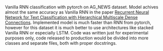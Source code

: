 Vanilla RNN classification with pytorch on AG_NEWS dataset. Model achives almost the same accuracy as Vanilla RNN in the paper [Recurrent Neural Network for Text Classification with Hierarchical Multiscale
Dense Connections](https://www.ijcai.org/Proceedings/2019/0757.pdf). Implemented model is much faster than RNN from pytorch, however for this dataset it is much better to use architectures like stacked Vanilla RNN or especially LSTM. Code was written just for experimental purposes only, code released to production would be divided into more classes and separate files, both with proper docstrings.
